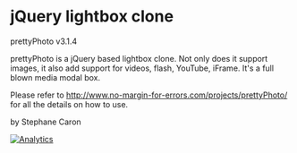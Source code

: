 jQuery lightbox clone 
==========================================
prettyPhoto v3.1.4



prettyPhoto is a jQuery based lightbox clone. 
Not only does it support images, it also add 
support for videos, flash, YouTube, iFrame. It's a full blown
media modal box.

Please refer to 
http://www.no-margin-for-errors.com/projects/prettyPhoto/
for all the details on how to use. 


by Stephane Caron



[![Analytics](https://ga-beacon.appspot.com/UA-52945774-6/estefainions/jq.pettyphoto)](https://github.com/igrigorik/ga-beacon)

